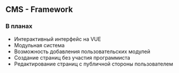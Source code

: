 ## CMS - Framework

### В планах
- Интерактивный интерфейс на VUE
- Модульная система
- Возможность добавления пользовательских модулей
- Создание страниц без участия программиста
- Редактирование страниц с публичной стороны пользователем
